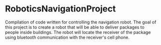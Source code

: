 RoboticsNavigationProject
=========================

Compilation of code written for controlling the navigation robot. The goal of this project is to create a robot that will
be able to deliver packages to people inside buildings. The robot will locate the receiver of the package using bluetooth communication
with the receiver's cell phone. 
